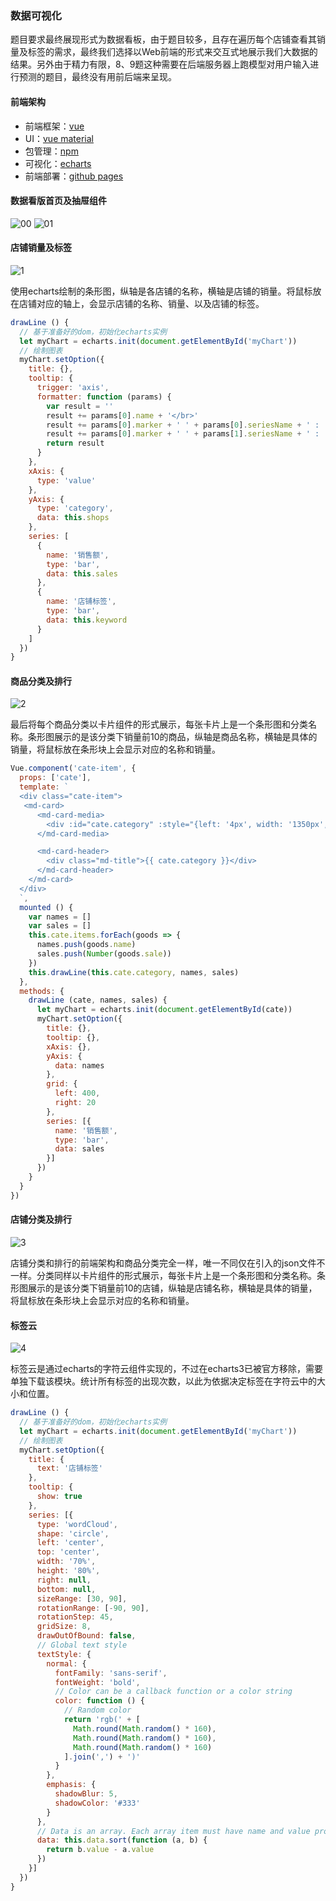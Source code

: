 ### 数据可视化

题目要求最终展现形式为数据看板，由于题目较多，且存在遍历每个店铺查看其销量及标签的需求，最终我们选择以Web前端的形式来交互式地展示我们大数据的结果。另外由于精力有限，8、9题这种需要在后端服务器上跑模型对用户输入进行预测的题目，最终没有用前后端来呈现。

#### 前端架构

- 前端框架：[vue](https://cn.vuejs.org/index.html)
- UI：[vue material](https://vuematerial.io/)
- 包管理：[npm](https://www.npmjs.com/)
- 可视化：[echarts](https://echarts.baidu.com/)
- 前端部署：[github pages](https://pages.github.com/)

#### 数据看版首页及抽屉组件

![00](https://i.loli.net/2019/07/07/5d220848503f168537.png)
![01](https://i.loli.net/2019/07/07/5d22084865e1b89628.png)

#### 店铺销量及标签

![1](https://i.loli.net/2019/07/07/5d220623e792047757.png)

使用echarts绘制的条形图，纵轴是各店铺的名称，横轴是店铺的销量。将鼠标放在店铺对应的轴上，会显示店铺的名称、销量、以及店铺的标签。

```js
drawLine () {
  // 基于准备好的dom，初始化echarts实例
  let myChart = echarts.init(document.getElementById('myChart'))
  // 绘制图表
  myChart.setOption({
    title: {},
    tooltip: {
      trigger: 'axis',
      formatter: function (params) {
        var result = ''
        result += params[0].name + '</br>'
        result += params[0].marker + ' ' + params[0].seriesName + ' : ' + params[0].value + '</br>'
        result += params[0].marker + ' ' + params[1].seriesName + ' : ' + params[1].value + '</br>'
        return result
      }
    },
    xAxis: {
      type: 'value'
    },
    yAxis: {
      type: 'category',
      data: this.shops
    },
    series: [
      {
        name: '销售额',
        type: 'bar',
        data: this.sales
      },
      {
        name: '店铺标签',
        type: 'bar',
        data: this.keyword
      }
    ]
  })
}
```

#### 商品分类及排行

![2](https://i.loli.net/2019/07/07/5d220623e438e93685.png)

最后将每个商品分类以卡片组件的形式展示，每张卡片上是一个条形图和分类名称。条形图展示的是该分类下销量前10的商品，纵轴是商品名称，横轴是具体的销量，将鼠标放在条形块上会显示对应的名称和销量。

```js
Vue.component('cate-item', {
  props: ['cate'],
  template: `
  <div class="cate-item">
   <md-card>
      <md-card-media>
        <div :id="cate.category" :style="{left: '4px', width: '1350px', height: '450px', margin: '4px'}"></div>
      </md-card-media>

      <md-card-header>
        <div class="md-title">{{ cate.category }}</div>
      </md-card-header>
    </md-card>
  </div>
  `,
  mounted () {
    var names = []
    var sales = []
    this.cate.items.forEach(goods => {
      names.push(goods.name)
      sales.push(Number(goods.sale))
    })
    this.drawLine(this.cate.category, names, sales)
  },
  methods: {
    drawLine (cate, names, sales) {
      let myChart = echarts.init(document.getElementById(cate))
      myChart.setOption({
        title: {},
        tooltip: {},
        xAxis: {},
        yAxis: {
          data: names
        },
        grid: {
          left: 400,
          right: 20
        },
        series: [{
          name: '销售额',
          type: 'bar',
          data: sales
        }]
      })
    }
  }
})
```

#### 店铺分类及排行

![3](https://i.loli.net/2019/07/07/5d220623e4d6a37413.png)

店铺分类和排行的前端架构和商品分类完全一样，唯一不同仅在引入的json文件不一样。分类同样以卡片组件的形式展示，每张卡片上是一个条形图和分类名称。条形图展示的是该分类下销量前10的店铺，纵轴是店铺名称，横轴是具体的销量，将鼠标放在条形块上会显示对应的名称和销量。

#### 标签云

![4](https://i.loli.net/2019/07/07/5d22062404a7b46429.png)

标签云是通过echarts的字符云组件实现的，不过在echarts3已被官方移除，需要单独下载该模块。统计所有标签的出现次数，以此为依据决定标签在字符云中的大小和位置。

```js
drawLine () {
  // 基于准备好的dom，初始化echarts实例
  let myChart = echarts.init(document.getElementById('myChart'))
  // 绘制图表
  myChart.setOption({
    title: {
      text: '店铺标签'
    },
    tooltip: {
      show: true
    },
    series: [{
      type: 'wordCloud',
      shape: 'circle',
      left: 'center',
      top: 'center',
      width: '70%',
      height: '80%',
      right: null,
      bottom: null,
      sizeRange: [30, 90],
      rotationRange: [-90, 90],
      rotationStep: 45,
      gridSize: 8,
      drawOutOfBound: false,
      // Global text style
      textStyle: {
        normal: {
          fontFamily: 'sans-serif',
          fontWeight: 'bold',
          // Color can be a callback function or a color string
          color: function () {
            // Random color
            return 'rgb(' + [
              Math.round(Math.random() * 160),
              Math.round(Math.random() * 160),
              Math.round(Math.random() * 160)
            ].join(',') + ')'
          }
        },
        emphasis: {
          shadowBlur: 5,
          shadowColor: '#333'
        }
      },
      // Data is an array. Each array item must have name and value property.
      data: this.data.sort(function (a, b) {
        return b.value - a.value
      })
    }]
  })
}
```

